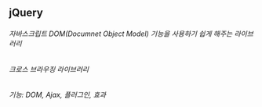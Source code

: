 ## jQuery
###### 자바스크립트 DOM(Documnet Object Model) 기능을 사용하기 쉽게 해주는 라이브러리
###### 크로스 브라우징 라이브러리
###### 기능: DOM, Ajax, 플러그인, 효과
